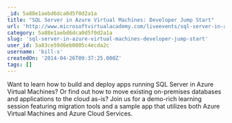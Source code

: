 ```yaml
---
_id: 5a88e1aebd6dca0d5f0d2a1a
title: "SQL Server in Azure Virtual Machines: Developer Jump Start"
url: 'http://www.microsoftvirtualacademy.com/liveevents/sql-server-in-azure-virtual-machines-developer-jump-start'
category: 5a88e1aebd6dca0d5f0d2a1a
slug: 'sql-server-in-azure-virtual-machines-developer-jump-start'
user_id: 5a83ce59d6eb0005c4ecda2c
username: 'bill-s'
createdOn: '2014-04-26T09:37:25.000Z'
tags: []
---
```


Want to learn how to build and deploy apps running SQL Server in Azure Virtual Machines? Or find out how to move existing on-premises databases and applications to the cloud as-is? Join us for a demo-rich learning session featuring migration tools and a sample app that utilizes both Azure Virtual Machines and Azure Cloud Services.
